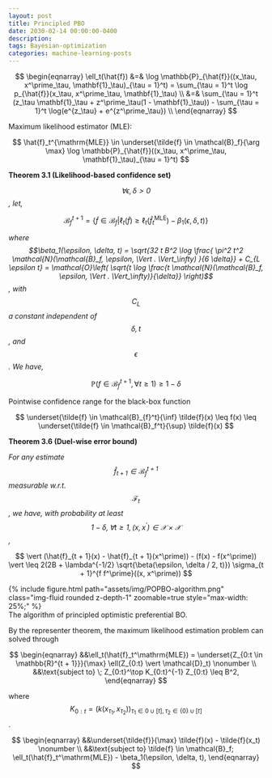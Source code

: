 ```yaml
---
layout: post
title: Principled PBO
date: 2030-02-14 00:00:00-0400
description:
tags: Bayesian-optimization
categories: machine-learning-posts
---
```


$$
\begin{eqnarray}
\ell_t(\hat{f}) &=& \log \mathbb{P}_{\hat{f}}((x_\tau, x^\prime_\tau, \mathbf{1}_\tau)_{\tau = 1}^t) = \sum_{\tau = 1}^t \log p_{\hat{f}}(x_\tau, x^\prime_\tau, \mathbf{1}_\tau) \\
&=& \sum_{\tau = 1}^t (z_\tau \mathbf{1}_\tau + z^\prime_\tau(1 - \mathbf{1}_\tau)) - \sum_{\tau = 1}^t \log(e^{z_\tau} + e^{z^\prime_\tau}) \\
\end{eqnarray}
$$

Maximum likelihood estimator (MLE):

$$
\hat{f}_t^{\mathrm{MLE}} \in \underset{\tilde{f} \in \mathcal{B}_f}{\arg \max} \log \mathbb{P}_{\hat{f}}((x_\tau, x^\prime_\tau, \mathbf{1}_\tau)_{\tau = 1}^t)
$$

**Theorem 3.1 (Likelihood-based confidence set)**

*$$\forall \epsilon, \delta > 0$$, let,*

$$
\mathcal{B}_f^{t + 1} = \{ \tilde{f} \in \mathcal{B}_f \vert \ell_t(\tilde{f}) \geq \ell_t(\hat{f}_t^\mathrm{MLE}) - \beta_1(\epsilon, \delta, t) \}
$$

*where $$\beta_1(\epsilon, \delta, t) = \sqrt{32 t B^2 \log \frac{ \pi^2 t^2 \mathcal{N}(\mathcal{B}_f, \epsilon, \Vert . \Vert_\infty) }{6 \delta}} + C_{L \epsilon t} = \mathcal{O}\left( \sqrt{t \log \frac{t \mathcal{N}(\mathcal{B}_f, \epsilon, \Vert . \Vert_\infty)}{\delta}} \right)$$, with $$C_L$$ a constant independent of $$\delta, t$$, and $$\epsilon$$. We have,*

$$
\mathbb{P}(f \in \mathcal{B}_f^{t + 1}, \forall t \geq 1) \geq 1 - \delta
$$

Pointwise confidence range for the black-box function

$$
\underset{\tilde{f} \in \mathcal{B}_{f}^t}{\inf} \tilde{f}(x) \leq f(x) \leq \underset{\tilde{f} \in \mathcal{B}_f^t}{\sup} \tilde{f}(x)
$$

**Theorem 3.6 (Duel-wise error bound)**

*For any estimate $$\hat{f}_{t + 1} \in \mathcal{B}_f^{t + 1}$$ measurable w.r.t. $$\mathcal{F}_t$$, we have, with probability at least $$1 - \delta, \forall t \geq 1, (x, x^\prime) \in \mathcal{X} \times \mathcal{X}$$,*

$$
\vert (\hat{f}_{t + 1}(x) - \hat{f}_{t + 1}(x^\prime)) - (f(x) - f(x^\prime)) \vert \leq 2(2B + \lambda^{-1/2} \sqrt{\beta(\epsilon, \delta / 2, t)}) \sigma_{t + 1}^{f f^\prime}((x, x^\prime))
$$

<div class="row mt-3">
    <div class="col-sm mt-3 mt-md-0">
        {% include figure.html path="assets/img/POPBO-algorithm.png" class="img-fluid rounded z-depth-1"  zoomable=true style="max-width: 25%;" %}
    </div>
</div>
<div class="caption">
    The algorithm of principled optimistic preferential BO.
</div>

By the representer theorem, the maximum likelihood estimation problem can solved through

$$
\begin{eqnarray}
&&\ell_t(\hat{f}_t^\mathrm{MLE}) = \underset{Z_{0:t \in \mathbb{R}^{t + 1}}}{\max} \ell(Z_{0:t} \vert \mathcal{D}_t) \nonumber \\
&&\text{subject to} \; Z_{0:t}^\top K_{0:t}^{-1} Z_{0:t} \leq B^2, 
\end{eqnarray}
$$

where $$K_{0:t} = (k(x_{\tau_1}, x_{\tau_2}))_{\tau_1 \in {0} \cup [t], \tau_2 \in \{ 0 \} \cup [t] }$$.

$$
\begin{eqnarray}
&&\underset{\tilde{f}}{\max} \tilde{f}(x) - \tilde{f}(x_t) \nonumber \\
&&\text{subject to} \tilde{f} \in \mathcal{B}_f; \ell_t(\hat{f}_t^\mathrm{MLE}) - \beta_1(\epsilon, \delta, t),
\end{eqnarray}
$$

